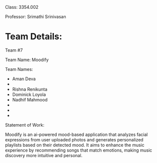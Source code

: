 Class: 3354.002

Professor: Srimathi Srinivasan

# Team Details:

Team #7

Team Name: Moodify

Team Names: 

- Aman Deva
- 
- Rishna Renikunta
- Dominick Loyola
- Nadhif Mahmood
- 
- 
- 

Statement of Work:

Moodify is an ai-powered mood-based application that analyzes facial expressions from user uploaded photos and generates personalized playlists based on their detected mood. It aims to enhance the music experience by recommending songs that match emotions, making music discovery more intuitive and personal. 
